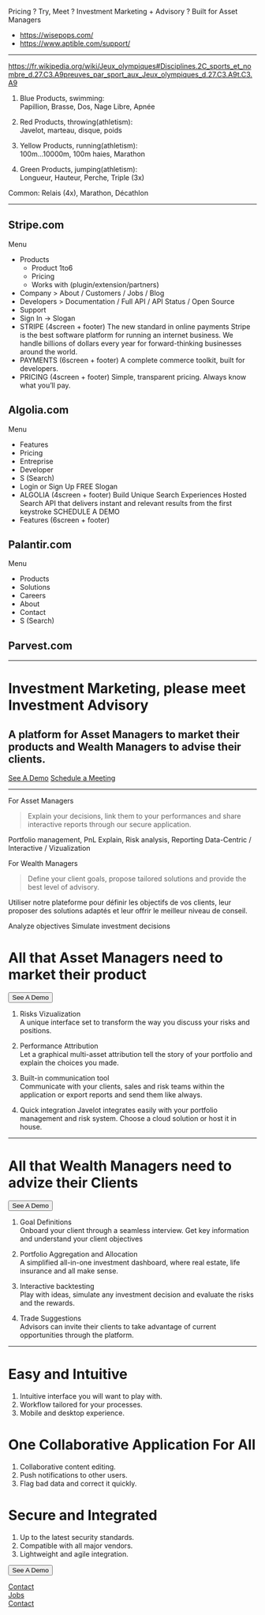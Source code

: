 Pricing ?
Try, Meet ?
Investment Marketing + Advisory ?
Built for Asset Managers
- https://wisepops.com/
- https://www.aptible.com/support/

---

https://fr.wikipedia.org/wiki/Jeux_olympiques#Disciplines.2C_sports_et_nombre_d.27.C3.A9preuves_par_sport_aux_Jeux_olympiques_d.27.C3.A9t.C3.A9

1. Blue Products, swimming:  
Papillion, Brasse, Dos, Nage Libre, Apnée

2. Red Products, throwing(athletism):  
Javelot, marteau, disque, poids

3. Yellow Products, running(athletism):  
100m...10000m, 100m haies, Marathon

4. Green Products, jumping(athletism):  
Longueur, Hauteur, Perche, Triple (3x)

Common:
Relais (4x), Marathon, Décathlon

---

## Stripe.com
Menu
- Products
  - Product 1to6
  - Pricing
  - Works with (plugin/extension/partners)
- Company > About / Customers / Jobs / Blog
- Developers > Documentation / Full API / API Status / Open Source
- Support
- Sign In ->
Slogan
- STRIPE (4screen + footer)
  The new standard in online payments
  Stripe is the best software platform for running an internet business. We handle billions of dollars every year for forward-thinking businesses around the world.
- PAYMENTS (6screen + footer)
  A complete commerce toolkit, built for developers.
- PRICING (4screen + footer)
  Simple, transparent pricing.
  Always know what you’ll pay.

## Algolia.com
Menu
- Features
- Pricing
- Entreprise
- Developer
- S (Search)
- Login or Sign Up FREE
Slogan
- ALGOLIA (4screen + footer)
  Build Unique Search Experiences
  Hosted Search API that delivers instant and relevant results from the first keystroke
  SCHEDULE A DEMO
- Features (6screen + footer)

## Palantir.com
Menu
- Products
- Solutions
- Careers
- About
- Contact
- S (Search)

## Parvest.com

---

# Investment Marketing, please meet Investment Advisory
## A platform for Asset Managers to market their products and Wealth Managers to advise their clients.
<a btn href="https://bluelake.100m.io" target="_blank">See A Demo</a>
<a btn href="https://calendly.com/100m" target="_blank">Schedule a Meeting</a>

---

For Asset Managers
> Explain your decisions, link them to your performances and share interactive reports through our secure application.

Portfolio management, PnL Explain, Risk analysis, Reporting
Data-Centric / Interactive / Vizualization

For Wealth Managers
> Define your client goals, propose tailored solutions and provide the best level of advisory.

Utiliser notre plateforme pour définir les objectifs de vos clients, leur proposer des solutions adaptés et leur offrir le meilleur niveau de conseil.

Analyze objectives
Simulate investment decisions

# All that Asset Managers need to market their product
<button>See A Demo</button>

1. Risks Vizualization  
A unique interface set to transform the way you discuss your risks and positions.

2. Performance Attribution  
Let a graphical multi-asset attribution tell the story of your portfolio and explain the choices you made.

3. Built-in communication tool   
Communicate with your clients, sales and risk teams within the application or export reports and send them like always.

4. Quick integration
Javelot integrates easily with your portfolio management and risk system. Choose a cloud solution or host it in house.

---

# All that Wealth Managers need to advize their Clients
<button>See A Demo</button>

1. Goal Definitions  
Onboard your client through a seamless interview. Get key information and understand your client objectives

2. Portfolio Aggregation and Allocation  
A simplified all-in-one investment dashboard, where real estate, life insurance and all make sense.

3. Interactive backtesting  
Play with ideas, simulate any investment decision and evaluate the risks and the rewards.

4. Trade Suggestions  
Advisors can invite their clients to take advantage of current opportunities through the platform.

---

# Easy and Intuitive
1. Intuitive interface you will want to play with.
2. Workflow tailored for your processes.  
3. Mobile and desktop experience.

# One Collaborative Application For All
1. Collaborative content editing.  
2. Push notifications to other users.  
3. Flag bad data and correct it quickly.

# Secure and Integrated
1. Up to the latest security standards.
2. Compatible with all major vendors.  
3. Lightweight and agile integration.  

<button>See A Demo</button>

<footer>
  <grid>
    <div col="1/3">
      <a att href="mailto:contact@100m.io?Subject=Contact" target="_blank">Contact</a>
    </div>
    <div col="1/3">
      <a att href="#https://jobs.100m.io" target="_blank" rel="noopener">Jobs</a>
    </div>
    <div col="1/3">
      <a att href="#http://medium.100m.io" target="_blank" rel="noopener">Contact</a>
    </div>
  </grid>
</footer>
